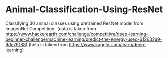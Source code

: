 # Animal-Classification-Using-ResNet
Classifying 30 animal classes using pretrained  ResNet model from ImagenNet Competition.
(data is taken from https://www.hackerearth.com/challenge/competitive/deep-learning-beginner-challenge/machine-learning/predict-the-energy-used-612632a9-9de79188)
(help is taken from https://www.kaggle.com/learn/deep-learning)
